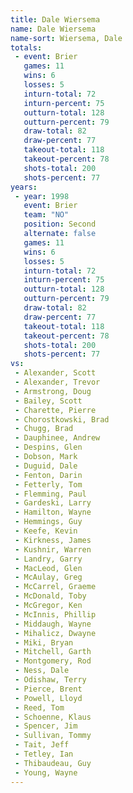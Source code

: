```yaml
---
title: Dale Wiersema
name: Dale Wiersema
name-sort: Wiersema, Dale
totals:
 - event: Brier
   games: 11
   wins: 6
   losses: 5
   inturn-total: 72
   inturn-percent: 75
   outturn-total: 128
   outturn-percent: 79
   draw-total: 82
   draw-percent: 77
   takeout-total: 118
   takeout-percent: 78
   shots-total: 200
   shots-percent: 77
years:
 - year: 1998
   event: Brier
   team: "NO"
   position: Second
   alternate: false
   games: 11
   wins: 6
   losses: 5
   inturn-total: 72
   inturn-percent: 75
   outturn-total: 128
   outturn-percent: 79
   draw-total: 82
   draw-percent: 77
   takeout-total: 118
   takeout-percent: 78
   shots-total: 200
   shots-percent: 77
vs:
 - Alexander, Scott
 - Alexander, Trevor
 - Armstrong, Doug
 - Bailey, Scott
 - Charette, Pierre
 - Chorostkowski, Brad
 - Chugg, Brad
 - Dauphinee, Andrew
 - Despins, Glen
 - Dobson, Mark
 - Duguid, Dale
 - Fenton, Darin
 - Fetterly, Tom
 - Flemming, Paul
 - Gardeski, Larry
 - Hamilton, Wayne
 - Hemmings, Guy
 - Keefe, Kevin
 - Kirkness, James
 - Kushnir, Warren
 - Landry, Garry
 - MacLeod, Glen
 - McAulay, Greg
 - McCarrel, Graeme
 - McDonald, Toby
 - McGregor, Ken
 - McInnis, Phillip
 - Middaugh, Wayne
 - Mihalicz, Dwayne
 - Miki, Bryan
 - Mitchell, Garth
 - Montgomery, Rod
 - Ness, Dale
 - Odishaw, Terry
 - Pierce, Brent
 - Powell, Lloyd
 - Reed, Tom
 - Schoenne, Klaus
 - Spencer, Jim
 - Sullivan, Tommy
 - Tait, Jeff
 - Tetley, Ian
 - Thibaudeau, Guy
 - Young, Wayne
---
```

